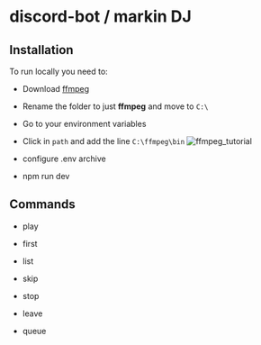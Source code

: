 # discord-bot / markin DJ
  

## Installation

To run locally you need to: 
- Download [ffmpeg](https://www.ffmpeg.org/download.html)
- Rename the folder to just **ffmpeg** and move to `C:\`
- Go to your environment variables
- Click in `path` and add the line `C:\ffmpeg\bin`
![ffmpeg_tutorial](https://i.ibb.co/cbwDKrh/ffmpeg-tuto.png)


- configure .env archive
- npm run dev

  

## Commands

- play

- first

- list

- skip

- stop

- leave

- queue
